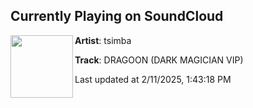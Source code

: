 ## Currently Playing on SoundCloud

[<img align="left" width="100" src="https://i1.sndcdn.com/artworks-3zyR7SYy6bNTNKv8-bzYT9A-t500x500.png">](https://soundcloud.com/tsimba/dragoon-dark-magician-vip)

**Artist**: tsimba 

**Track**: DRAGOON (DARK MAGICIAN VIP)

Last updated at 2/11/2025, 1:43:18 PM
